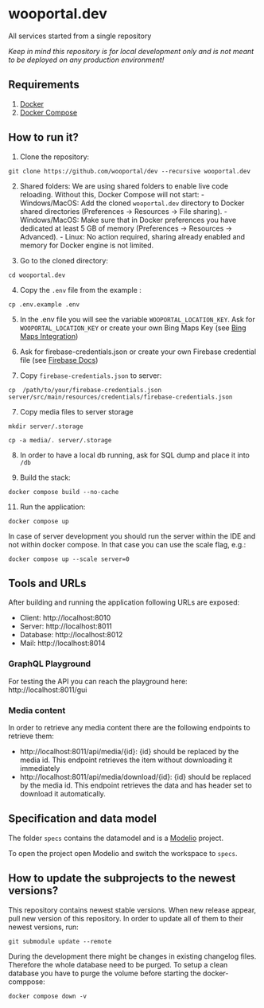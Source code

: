 # wooportal.dev

All services started from a single repository

_Keep in mind this repository is for local development only and is not meant to be deployed on any production environment!_

## Requirements

1. [Docker](https://docs.docker.com/install/)
2. [Docker Compose](https://docs.docker.com/compose/install/)

## How to run it?

1. Clone the repository:

```
git clone https://github.com/wooportal/dev --recursive wooportal.dev
```

2. Shared folders:
   We are using shared folders to enable live code reloading. Without this, Docker Compose will not start: - Windows/MacOS: Add the cloned `wooportal.dev` directory to Docker shared directories (Preferences -> Resources -> File sharing). - Windows/MacOS: Make sure that in Docker preferences you have dedicated at least 5 GB of memory (Preferences -> Resources -> Advanced). - Linux: No action required, sharing already enabled and memory for Docker engine is not limited.

3. Go to the cloned directory:

```
cd wooportal.dev
```

4. Copy the `.env` file from the example :

```
cp .env.example .env
```

5. In the .env file you will see the variable `WOOPORTAL_LOCATION_KEY`. Ask for `WOOPORTAL_LOCATION_KEY` or create your own Bing Maps Key (see [Bing Maps Integration](https://www.bingmapsportal.com/))

6. Ask for firebase-credentials.json or create your own Firebase credential file (see [Firebase Docs](https://firebase.google.com/docs/cloud-messaging/android/client))

7. Copy `firebase-credentials.json` to server:

```
cp  /path/to/your/firebase-credentials.json server/src/main/resources/credentials/firebase-credentials.json
```

7. Copy media files to server storage

```
mkdir server/.storage
```

```
cp -a media/. server/.storage
```

8. In order to have a local db running, ask for SQL dump and place it into `/db` 

10. Build the stack:

```
docker compose build --no-cache
```

11. Run the application:

```
docker compose up
```

In case of server development you should run the server within the IDE and not within docker compose. In that case you can use the scale flag, e.g.:

```
docker compose up --scale server=0
```

## Tools and URLs

After building and running the application following URLs are exposed:

- Client: http://localhost:8010
- Server: http://localhost:8011
- Database: http://localhost:8012
- Mail: http://localhost:8014

### GraphQL Playground

For testing the API you can reach the playground here:
http://localhost:8011/gui

### Media content

In order to retrieve any media content there are the following endpoints to retrieve them:

- http://localhost:8011/api/media/{id}: {id} should be replaced by the media id. This endpoint retrieves the item without downloading it immediately
- http://localhost:8011/api/media/download/{id}: {id} should be replaced by the media id. This endpoint retrieves the data and has header set to download it automatically.

## Specification and data model

The folder `specs` contains the datamodel and is a [Modelio](https://github.com/ModelioOpenSource/Modelio) project.

To open the project open Modelio and switch the workspace to `specs`.

## How to update the subprojects to the newest versions?

This repository contains newest stable versions.
When new release appear, pull new version of this repository.
In order to update all of them to their newest versions, run:

```
git submodule update --remote
```

During the development there might be changes in existing changelog files. Therefore the whole database need to be purged. To setup a clean database you have to purge the volume before starting the docker-comppose:

```
docker compose down -v
```
